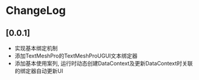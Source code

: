 # ChangeLog

## [0.0.1]
+ 实现基本绑定机制
+ 添加TextMeshPro的TextMeshProUGUI文本绑定器
+ 添加基本使用案列, 运行时动态创建DataContext及更新DataContext时关联的绑定器自动更新UI